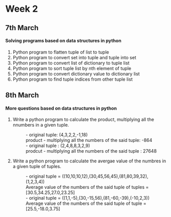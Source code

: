 <h1> Week 2 </h1>

<h2> 7th March </h2>
<h4> Solving programs based on data structures in python </h3>
<ol> 
  <li> Python program to flatten tuple of list to tuple </li>
  <li> Python program to convert set into tuple and tuple into set</li>
  <li> Python program to convert list of dictionary to tuple list</li>
  <li> Python program to sort tuple list by nth element of tuple </li>
  <li> Python program to convert dictionary value to dictionary list </li>
  <li> Python program to find tuple indices from other tuple list</li>
</ol>

<h2> 8th March </h2>
<h4> More questions based on data structures in python </h4>
<ol> <li> Write a python program to calculate the product, multiplying all the nnumbers in a given tuple.</li> 
<dl>
  <dd>- original tuple: (4,3,2,2,-1,18)</dd>
  <dd> product - multiplying all the numbers of the said tuple: -864</dt>
  <dd>- original tuple : (2,4,8,8,3,2,9)</dd>
  <dd> prodcut - multiplying all the numbers of the said tuple : 27648</dd>
</dl>

<li> Write a python program to calculate the avergae value of the numbres in a given tuple of tuples.</li>
<dl>
  <dd>- original tuple = ((10,10,10,12),(30,45,56,45),(81,80,39,32),(1,2,3,4))</dd>
  <dd> Average value of the numbers of the said tuple of tuples = [30.5,34.25,27.0,23.25]</dt>
  <dd>- original tuple = ((1,1,-5),(30,-15,56),(81,-60,-39),(-10,2,3))</dd>
  <dd> Average  value of the numbers of the said tuple of tuple = [25.5,-18.0,3.75]</dd>
</dl>
</ol>
